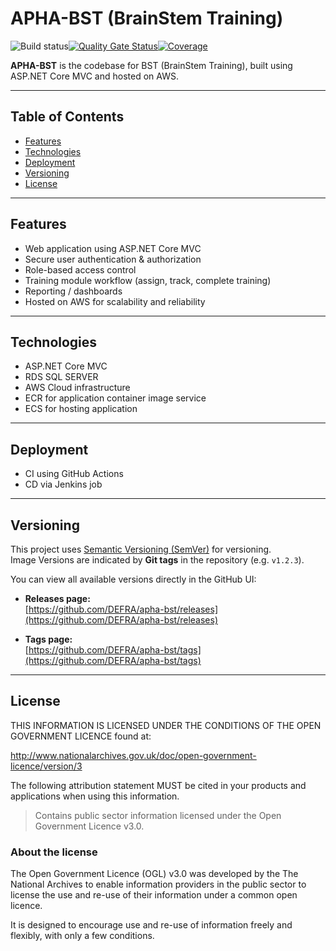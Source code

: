 # APHA-BST (BrainStem Training)

![Build status](https://github.com/DEFRA/apha-bst/actions/workflows/dev-ci.yaml/badge.svg)[![Quality Gate Status](https://sonarcloud.io/api/project_badges/measure?project=DEFRA_apha-bst&metric=alert_status)](https://sonarcloud.io/dashboard?id=DEFRA_apha-bst)[![Coverage](https://sonarcloud.io/api/project_badges/measure?project=DEFRA_apha-bst&metric=coverage)](https://sonarcloud.io/dashboard?id=DEFRA_apha-bst)

**APHA-BST** is the codebase for BST (BrainStem Training), built using ASP.NET Core MVC and hosted on AWS. 

---

## Table of Contents

- [Features](#features)  
- [Technologies](#Technologies)  
- [Deployment](#Deployment)  
- [Versioning](#Versioning)  
- [License](#License)  
---

## Features

- Web application using ASP.NET Core MVC  
- Secure user authentication & authorization  
- Role-based access control  
- Training module workflow (assign, track, complete training)  
- Reporting / dashboards  
- Hosted on AWS for scalability and reliability  

---

## Technologies

- ASP.NET Core MVC 
- RDS SQL SERVER
- AWS Cloud infrastructure  
- ECR for application container image service
- ECS for hosting application 

---

## Deployment

- CI using GitHub Actions
- CD via Jenkins job

---

## Versioning  

This project uses [Semantic Versioning (SemVer)](https://semver.org/) for versioning.  
Image Versions are indicated by **Git tags** in the repository (e.g. `v1.2.3`).  

You can view all available versions directly in the GitHub UI:  

- **Releases page:**  
  [https://github.com/DEFRA/apha-bst/releases](https://github.com/DEFRA/apha-bst/releases)

- **Tags page:**  
  [https://github.com/DEFRA/apha-bst/tags](https://github.com/DEFRA/apha-bst/tags)

---

## License

THIS INFORMATION IS LICENSED UNDER THE CONDITIONS OF THE OPEN GOVERNMENT LICENCE found at:

<http://www.nationalarchives.gov.uk/doc/open-government-licence/version/3>

The following attribution statement MUST be cited in your products and applications when using this information.

>Contains public sector information licensed under the Open Government Licence v3.0.

### About the license

The Open Government Licence (OGL) v3.0 was developed by the The National Archives to enable information providers in the public sector to license the use and re-use of their information under a common open licence.

It is designed to encourage use and re-use of information freely and flexibly, with only a few conditions.



